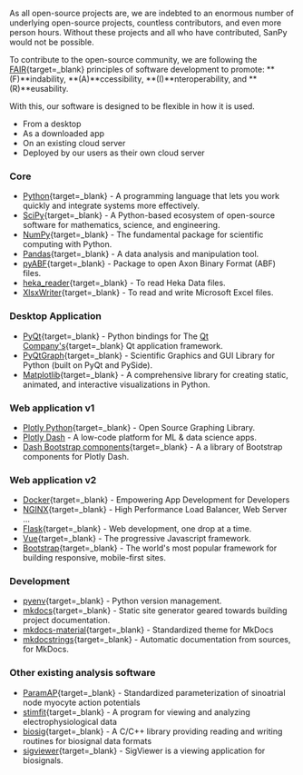 
As all open-source projects are, we are indebted to an enormous number of underlying open-source projects, countless contributors, and even more person hours. Without these projects and all who have contributed, SanPy would not be possible.

To contribute to the open-source community, we are following the [FAIR][fair]{target=_blank} principles of software development to promote: **(F)**indability, **(A)**ccessibility, **(I)**nteroperability, and **(R)**eusability.

[fair]: https://en.wikipedia.org/wiki/FAIR_data

With this, our software is designed to be flexible in how it is used.

- From a desktop
- As a downloaded app
- On an existing cloud server
- Deployed by our users as their own cloud server

### Core

 - [Python][Python]{target=_blank} - A programming language that lets you work quickly and integrate systems more effectively.
 - [SciPy][SciPy]{target=_blank} - A Python-based ecosystem of open-source software for mathematics, science, and engineering.
 - [NumPy][NumPy]{target=_blank} - The fundamental package for scientific computing with Python.
 - [Pandas][Pandas]{target=_blank} - A data analysis and manipulation tool.
 - [pyABF][pyABF]{target=_blank} - Package to open Axon Binary Format (ABF) files.
 - [heka_reader][heka_reader]{target=_blank} - To read Heka Data files.
 - [XlsxWriter][XlsxWriter]{target=_blank} - To read and write Microsoft Excel files.

### Desktop Application

 - [PyQt][PyQt]{target=_blank} - Python bindings for The [Qt Company's][Qt]{target=_blank} Qt application framework.
 - [PyQtGraph][pyqtgraph]{target=_blank} - Scientific Graphics and GUI Library for Python (built on PyQt and PySide).
 - [Matplotlib][Matplotlib]{target=_blank} - A comprehensive library for creating static, animated, and interactive visualizations in Python.

### Web application v1

 - [Plotly Python][Plotly]{target=_blank} - Open Source Graphing Library.
 - [Plotly Dash][Dash] - A low-code platform for ML & data science apps.
 - [Dash Bootstrap components][Dash Bootstrap components]{target=_blank} - A a library of Bootstrap components for Plotly Dash.

### Web application v2

 - [Docker][docker]{target=_blank} - Empowering App Development for Developers
 - [NGINX][nginx]{target=_blank} - High Performance Load Balancer, Web Server ...
 - [Flask][flask]{target=_blank} - Web development, one drop at a time.
 - [Vue][vue]{target=_blank} - The progressive Javascript framework.
 - [Bootstrap][bootstrap]{target=_blank} - The world's most popular framework for building responsive, mobile-first sites.

[docker]: https://www.docker.com/
[nginx]: https://www.nginx.com/
[flask]: https://flask.palletsprojects.com/en/2.0.x/
[vue]: https://vuejs.org/
[bootstrap]: https://bootstrap-vue.org/

[Python]: https://www.python.org/
[SciPy]: https://www.scipy.org/
[Pandas]: https://pandas.pydata.org/
[NumPy]: https://www.numpy.org/
[pyABF]: https://github.com/swharden/pyABF
[heka_reader]: https://github.com/campagnola/heka_reader
[TkInter]: https://docs.python.org/3/library/tkinter.html
[PyQt]: https://riverbankcomputing.com/software/pyqt/intro
[Qt]: https://www.qt.io/
[pyqtgraph]: http://www.pyqtgraph.org/
[XlsxWriter]: https://xlsxwriter.readthedocs.io/
[Matplotlib]: https://matplotlib.org/
[Plotly]: https://plot.ly/python/
[Dash]: https://plot.ly/products/dash/
[Dash Bootstrap components]: https://dash-bootstrap-components.opensource.faculty.ai/

### Development

 - [pyenv][pyenv]{target=_blank} - Python version management.
 - [mkdocs][mkdocs]{target=_blank} - Static site generator geared towards building project documentation.
 - [mkdocs-material]{target=_blank} - Standardized theme for MkDocs
 - [mkdocstrings][mkdocstrings]{target=_blank} - Automatic documentation from sources, for MkDocs.

[pyenv]: https://github.com/pyenv/pyenv
[mkdocs]: https://www.mkdocs.org/
[mkdocs-material]: https://squidfunk.github.io/mkdocs-material/
[mkdocstrings]: https://mkdocstrings.github.io/

### Other existing analysis software

 - [ParamAP][ParamAP]{target=_blank} - Standardized parameterization of sinoatrial node myocyte action potentials
 - [stimfit][stimfit]{target=_blank} - A program for viewing and analyzing electrophysiological data
 - [biosig][biosig]{target=_blank} - A C/C++ library providing reading and writing routines for biosignal data formats
 - [sigviewer][sigviewer]{target=_blank} - SigViewer is a viewing application for biosignals.

[ParamAP]: https://github.com/christianrickert/ParamAP
[stimfit]: https://github.com/neurodroid/stimfit
[biosig]: http://biosig.sourceforge.net/projects.html
[sigviewer]: https://github.com/cbrnr/sigviewer
